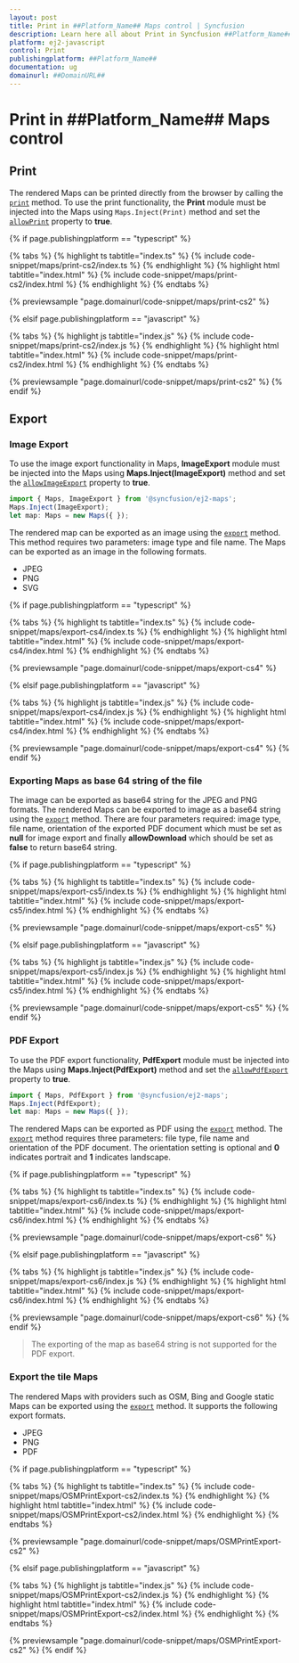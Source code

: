 ```yaml
---
layout: post
title: Print in ##Platform_Name## Maps control | Syncfusion
description: Learn here all about Print in Syncfusion ##Platform_Name## Maps control of Syncfusion Essential JS 2 and more.
platform: ej2-javascript
control: Print 
publishingplatform: ##Platform_Name##
documentation: ug
domainurl: ##DomainURL##
---
```


# Print in ##Platform_Name## Maps control

## Print

The rendered Maps can be printed directly from the browser by calling the [`print`](../api/maps/#print) method. To use the print functionality, the **Print** module must be injected into the Maps using `Maps.Inject(Print)` method and set the [`allowPrint`](../api/maps/#allowprint) property to **true**.

{% if page.publishingplatform == "typescript" %}

 {% tabs %}
{% highlight ts tabtitle="index.ts" %}
{% include code-snippet/maps/print-cs2/index.ts %}
{% endhighlight %}
{% highlight html tabtitle="index.html" %}
{% include code-snippet/maps/print-cs2/index.html %}
{% endhighlight %}
{% endtabs %}
        
{% previewsample "page.domainurl/code-snippet/maps/print-cs2" %}

{% elsif page.publishingplatform == "javascript" %}

{% tabs %}
{% highlight js tabtitle="index.js" %}
{% include code-snippet/maps/print-cs2/index.js %}
{% endhighlight %}
{% highlight html tabtitle="index.html" %}
{% include code-snippet/maps/print-cs2/index.html %}
{% endhighlight %}
{% endtabs %}

{% previewsample "page.domainurl/code-snippet/maps/print-cs2" %}
{% endif %}

## Export

### Image Export

To use the image export functionality in Maps, **ImageExport** module must be injected into the Maps using **Maps.Inject(ImageExport)** method and set the [`allowImageExport`](../api/maps/#allowimageexport) property to **true**.

```ts
import { Maps, ImageExport } from '@syncfusion/ej2-maps';
Maps.Inject(ImageExport);
let map: Maps = new Maps({ });
```

The rendered map can be exported as an image using the [`export`](../api/maps/#export) method. This method requires two parameters: image type and file name. The Maps can be exported as an image in the following formats.

* JPEG
* PNG
* SVG

{% if page.publishingplatform == "typescript" %}

 {% tabs %}
{% highlight ts tabtitle="index.ts" %}
{% include code-snippet/maps/export-cs4/index.ts %}
{% endhighlight %}
{% highlight html tabtitle="index.html" %}
{% include code-snippet/maps/export-cs4/index.html %}
{% endhighlight %}
{% endtabs %}
        
{% previewsample "page.domainurl/code-snippet/maps/export-cs4" %}

{% elsif page.publishingplatform == "javascript" %}

{% tabs %}
{% highlight js tabtitle="index.js" %}
{% include code-snippet/maps/export-cs4/index.js %}
{% endhighlight %}
{% highlight html tabtitle="index.html" %}
{% include code-snippet/maps/export-cs4/index.html %}
{% endhighlight %}
{% endtabs %}

{% previewsample "page.domainurl/code-snippet/maps/export-cs4" %}
{% endif %}

### Exporting Maps as base 64 string of the file

The image can be exported as base64 string for the JPEG and PNG formats. The rendered Maps can be exported to image as a base64 string using the [`export`](../api/maps/#export) method. There are four parameters required: image type, file name, orientation of the exported PDF document which must be set as **null** for image export and finally **allowDownload** which should be set as **false** to return base64 string.

{% if page.publishingplatform == "typescript" %}

 {% tabs %}
{% highlight ts tabtitle="index.ts" %}
{% include code-snippet/maps/export-cs5/index.ts %}
{% endhighlight %}
{% highlight html tabtitle="index.html" %}
{% include code-snippet/maps/export-cs5/index.html %}
{% endhighlight %}
{% endtabs %}
        
{% previewsample "page.domainurl/code-snippet/maps/export-cs5" %}

{% elsif page.publishingplatform == "javascript" %}

{% tabs %}
{% highlight js tabtitle="index.js" %}
{% include code-snippet/maps/export-cs5/index.js %}
{% endhighlight %}
{% highlight html tabtitle="index.html" %}
{% include code-snippet/maps/export-cs5/index.html %}
{% endhighlight %}
{% endtabs %}

{% previewsample "page.domainurl/code-snippet/maps/export-cs5" %}
{% endif %}

### PDF Export

To use the PDF export functionality, **PdfExport** module must be injected into the Maps using **Maps.Inject(PdfExport)** method and set the [`allowPdfExport`](../api/maps/#allowpdfexport) property to **true**.

```ts
import { Maps, PdfExport } from '@syncfusion/ej2-maps';
Maps.Inject(PdfExport);
let map: Maps = new Maps({ });
```

The rendered Maps can be exported as PDF using the [`export`](../api/maps/#export) method. The [`export`](../api/maps/#export) method requires three parameters: file type, file name and orientation of the PDF document. The orientation setting is optional and **0** indicates portrait and **1** indicates landscape.

{% if page.publishingplatform == "typescript" %}

 {% tabs %}
{% highlight ts tabtitle="index.ts" %}
{% include code-snippet/maps/export-cs6/index.ts %}
{% endhighlight %}
{% highlight html tabtitle="index.html" %}
{% include code-snippet/maps/export-cs6/index.html %}
{% endhighlight %}
{% endtabs %}
        
{% previewsample "page.domainurl/code-snippet/maps/export-cs6" %}

{% elsif page.publishingplatform == "javascript" %}

{% tabs %}
{% highlight js tabtitle="index.js" %}
{% include code-snippet/maps/export-cs6/index.js %}
{% endhighlight %}
{% highlight html tabtitle="index.html" %}
{% include code-snippet/maps/export-cs6/index.html %}
{% endhighlight %}
{% endtabs %}

{% previewsample "page.domainurl/code-snippet/maps/export-cs6" %}
{% endif %}

>The exporting of the map as base64 string is not supported for the PDF export.

<!-- markdownlint-disable MD010 -->

### Export the tile Maps

The rendered Maps with providers such as OSM, Bing and Google static Maps can be exported using the [`export`](../api/maps/#export) method. It supports the following export formats.

* JPEG
* PNG
* PDF

{% if page.publishingplatform == "typescript" %}

 {% tabs %}
{% highlight ts tabtitle="index.ts" %}
{% include code-snippet/maps/OSMPrintExport-cs2/index.ts %}
{% endhighlight %}
{% highlight html tabtitle="index.html" %}
{% include code-snippet/maps/OSMPrintExport-cs2/index.html %}
{% endhighlight %}
{% endtabs %}
        
{% previewsample "page.domainurl/code-snippet/maps/OSMPrintExport-cs2" %}

{% elsif page.publishingplatform == "javascript" %}

{% tabs %}
{% highlight js tabtitle="index.js" %}
{% include code-snippet/maps/OSMPrintExport-cs2/index.js %}
{% endhighlight %}
{% highlight html tabtitle="index.html" %}
{% include code-snippet/maps/OSMPrintExport-cs2/index.html %}
{% endhighlight %}
{% endtabs %}

{% previewsample "page.domainurl/code-snippet/maps/OSMPrintExport-cs2" %}
{% endif %}